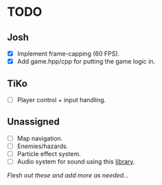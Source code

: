 # TODO

## Josh

* [X] Implement frame-capping (60 FPS).
* [X] Add game.hpp/cpp for putting the game logic in.

## TiKo

* [ ] Player control + input handling.

## Unassigned

* [ ] Map navigation.
* [ ] Enemies/hazards.
* [ ] Particle effect system.
* [ ] Audio system for sound using this [library](https://github.com/jakebesworth/Simple-SDL2-Audio).

*Flesh out these and add more as needed...*
